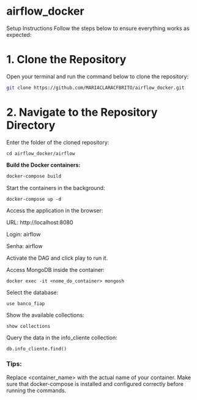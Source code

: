 # airflow_docker

Setup Instructions
Follow the steps below to ensure everything works as expected:

# 1. Clone the Repository
Open your terminal and run the command below to clone the repository:

```bash
git clone https://github.com/MARIACLARACFBRITO/airflow_docker.git
```


# 2. Navigate to the Repository Directory
Enter the folder of the cloned repository:
```
cd airflow_docker/airflow

```

**Build the Docker containers:**
   ```bash
   docker-compose build
   ```
Start the containers in the background:

```
docker-compose up -d
```
Access the application in the browser:

URL: http://localhost:8080

Login: airflow

Senha: airflow

Activate the DAG and click play to run it.

Access MongoDB inside the container:
```
docker exec -it <nome_do_container> mongosh
```

Select the database:

```
use banco_fiap
```

Show the available collections:

```
show collections
```

Query the data in the info_cliente collection:

```
db.info_cliente.find()
```


### Tips:
Replace <container_name> with the actual name of your container.
Make sure that docker-compose is installed and configured correctly before running the commands.


